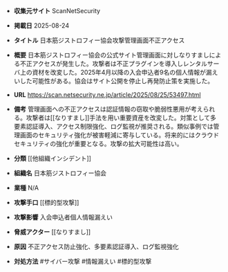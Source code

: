 - **収集元サイト**
ScanNetSecurity

- **掲載日**
2025-08-24

- **タイトル**
日本筋ジストロフィー協会攻撃管理画面不正アクセス

- **概要**
日本筋ジストロフィー協会の公式サイト管理画面に対しなりすましによる不正アクセスが発生した。攻撃者は不正プラグインを導入しレンタルサーバ上の資材を改変した。2025年4月以降の入会申込者9名の個人情報が漏えいした可能性がある。協会はサイト公開を停止し再発防止策を実施した。

- **URL**
https://scan.netsecurity.ne.jp/article/2025/08/25/53497.html

- **備考**
管理画面への不正アクセスは認証情報の窃取や脆弱性悪用が考えられる。攻撃者は[[なりすまし]]手法を用い重要資産を改変した。対策として多要素認証導入、アクセス制限強化、ログ監視が推奨される。類似事例では管理画面のセキュリティ強化が被害軽減に寄与している。将来的にはクラウドセキュリティの強化が重要となる。攻撃の拡大可能性は高い。

- **分類**
[[他組織インシデント]]

- **組織名**
日本筋ジストロフィー協会

- **業種**
N/A

- **攻撃手口**
[[標的型攻撃]]

- **攻撃影響**
入会申込者個人情報漏えい

- **脅威アクター**
[[なりすまし]]

- **原因**
不正アクセス防止強化、多要素認証導入、ログ監視強化

- **対処方法**
#サイバー攻撃 #情報漏えい #標的型攻撃

